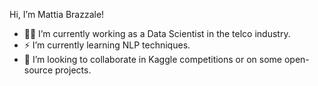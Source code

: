 Hi, I’m Mattia Brazzale!
- 👨‍💻 I’m currently working as a Data Scientist in the telco industry.
- ⚡️ I’m currently learning NLP techniques.
- 📝 I’m looking to collaborate in Kaggle competitions or on some open-source projects.

<!---
MattiaBrazzale/MattiaBrazzale is a ✨ special ✨ repository because its `README.md` (this file) appears on your GitHub profile.
You can click the Preview link to take a look at your changes.
--->
